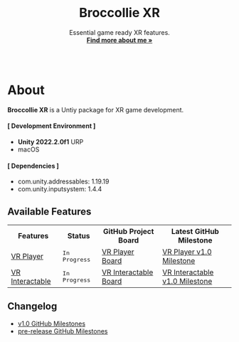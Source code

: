 <div id="top"></div>

<br />

<!-- PROJECT LOGO -->
<div align="center">
  <!-- <img src="" alt="Logo" width="130" height="130"> -->
  <h1 align="center">Broccollie XR</h1>
  <p align="center">
    Essential game ready XR features.
    <br />
    <a href="https://colliecollie.netlify.app"><strong>Find more about me »</strong></a>
    <br />
    <br />
  </p>
</div>

<br />

# About
**Broccollie XR** is a Untiy package for XR game development.

#### [ Development Environment ]
- **Unity 2022.2.0f1** URP
- macOS

#### [ Dependencies ]
- com.unity.addressables: 1.19.19
- com.unity.inputsystem: 1.4.4


## Available Features
<table>
<tr>
<th>Features</th>
<th>Status</th>
<th>GitHub Project Board</th>
<th>Latest GitHub Milestone</th>
</tr>

<tr>
<td><a href="https://github.com/hyunwookimbob/">VR Player</a></td>
<td><kbd>In Progress</kbd></td>
<td><a href="https://github.com/users/hyunwookimbob/">VR Player Board</a></td>
<td><a href="https://github.com/hyunwookimbob/">VR Player v1.0 Milestone</a></td>
</tr>

<tr>
<td><a href="wiki/">VR Interactable</a></td>
<td><kbd>In Progress</kbd></td>
<td><a href="https://github.com/users/hyunwookimbob/">VR Interactable Board</a></td>
<td><a href="https://github.com/hyunwookimbob/">VR Interactable v1.0 Milestone</a></td>
</tr>

</table>

## Changelog
- [v1.0 GitHub Milestones](https://github.com/hyunwookimbob/Broccollie-XR/milestone/1?closed=1)
- [pre-release GitHub Milestones](https://github.com/hyunwookimbob/Broccollie-XR/milestone/2?closed=1)

<br />
